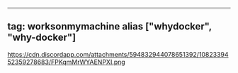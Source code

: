 
---
tag: worksonmymachine
alias ["whydocker", "why-docker"]
---

https://cdn.discordapp.com/attachments/594832944078651392/1082339452359278683/FPKqmMrWYAENPXI.png
